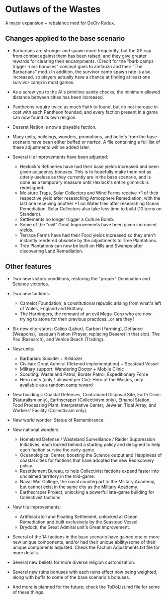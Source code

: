 # Outlaws of the Wastes
A major expansion + rebalance mod for DeCiv Redux.

## Changes applied to the base scenario

- Barbarians are stronger and spawn more frequently, but the XP cap from combat against them has been raised, and they give greater rewards for clearing their encampments. (Credit for the "barb camps trigger ruins bonuses" concept goes to amfauzn and their "The Barbarians" mod.) In addition, the survivor camp spawn rate is also increased, so players actually have a chance at finding at least one survivor camp in most games.

- As a screw you to the AI's primitive sanity checks, the minimum allowed distance between cities has been increased.

- Pantheons require twice as much Faith to found, but do not increase in cost with each Pantheon founded, and every faction present in a game can now found its own religion.

- Deseret Nation is now a playable faction.

- Many units, buildings, wonders, promotions, and beliefs from the base scenario have been either buffed or nerfed. A file containing a full list of these adjustments will be added later.

- Several tile improvements have been adjusted:
  - Hexlock's Refineries have had their base yields increased and been given adjacency bonuses. This is to hopefully make them not as utterly useless as they currently are in the base scenario, and is done as a temporary measure until Hexlock's entire gimmick is redesigned.
  - Moisture Traps, Solar Collectors and Wind Farms receive +1 of their respective yield after researching Atmosphere Remediation, with the last one receiving another +1 on Water tiles after researching Ocean Remediation. Solar Collectors also take less time to build (10 turns on Standard).
  - Settlements no longer trigger a Culture Bomb.
  - Some of the "evil" Great Improvements have been given increased yields.
  - Terrace Farms have had their Food yields increased so they aren't instantly rendered obsolete by the adjustments to Tree Plantations.
  - Tree Plantations can now be built on Hills and Swamps after discovering Land Remediation.

## Other features

- Two new victory conditions, restoring the "proper" Domination and Science victories.

- Two new factions:
  - Camelot Foundation, a constitutional republic arising from what's left of Wales, England and Brittany.
  - The Harbingers, the remnant of an evil Mega-Corp who are now trying to atone for their previous practices...or are they?

- Six new city-states: Calico (Labor), Carbon (Farming), Defiance (Weapons), Issaquah Nation (Prayer, replacing Deseret in that slot), The Pax (Research), and Venice Beach (Trading).

- New units:
  - Barbarian: Suicider + Killdozer
  - Civilian: Great Admiral (Rekmod implementation) + Seastead Vessel
  - Military support: Wandering Doctor + Mobile Clinic
  - Scouting: Wasteland Patrol, Border Patrol, Expeditionary Force
  - Hero units (only 1 allowed per Civ): Hero of the Wastes, only available as a random camp reward

- New buildings: Coastal Defenses, Contraband Disposal Site, Earth Clinic (Naturalism only), Earthscraper (Collectivism only), Ethanol Station, Food Processing Plant, Interpretative Center, Jeweler, Tidal Array, and Workers' Facility (Collectivism only).

- New world wonder: Statue of Remembrance.

- New national wonders:
  - Homeland Defense / Wasteland Surveillance / Raider Suppression Initiatives, each locked behind a starting policy and designed to help each faction survive the early-game.
  - Oceanological Center, boosting the Science output and Happiness of coastal cities for factions that have adopted the new Rediscovery policy.
  - Resettlement Bureau, to help Collectivist factions expand faster into unclaimed territory in the mid-game.
  - Naval War College, the naval counterpart to the Military Academy, but cannot exist in the same city as the Military Academy.
  - Earthscraper Project, unlocking a powerful late-game building for Collectivist factions.

- New tile improvements:
  - Artificial atoll and Floating Settlement, unlocked at Ocean Remediation and built exclusively by the Seastead Vessel.
  - Drydock, the Great Admiral unit's Great Improvement.

- Several of the 14 factions in the base scenario have gained one or more new unique components, and/or had their unique ability/some of their unique components adjusted. Check the Faction Adjustments.txt file for more details.

- Several new beliefs for more diverse religion customization.

- Several new ruins bonuses with each ruins effect now being weighted, along with buffs to some of the base scenario's bonuses.

- And more is planned for the future; check the ToDoList.md file for some of these things.
